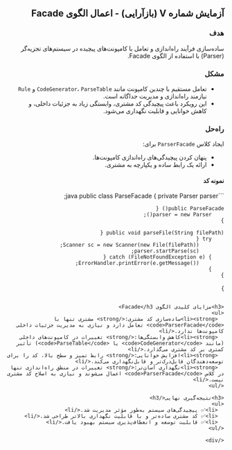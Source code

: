 <div dir="rtl">

<h2>آزمایش شماره V (بازآرایی) - اعمال الگوی Facade</h2>

<h3>هدف</h3>
<p>ساده‌سازی فرآیند راه‌اندازی و تعامل با کامپونت‌های پیچیده در سیستم‌های تجزیه‌گر (Parser) با استفاده از الگوی Facade.</p>

<h3>مشکل</h3>
<ul>
  <li>تعامل مستقیم با چندین کامپونت مانند <code>CodeGenerator</code>، <code>ParseTable</code> و <code>Rule</code> نیازمند راه‌اندازی و مدیریت جداگانه است.</li>
  <li>این رویکرد باعث پیچیدگی کد مشتری، وابستگی زیاد به جزئیات داخلی، و کاهش خوانایی و قابلیت نگهداری می‌شود.</li>
</ul>

<h3>راه‌حل</h3>
<p>ایجاد کلاس <code>ParserFacade</code> برای:</p>
<ul>
  <li>پنهان کردن پیچیدگی‌های راه‌اندازی کامپونت‌ها.</li>
  <li>ارائه یک رابط ساده و یکپارچه به مشتری.</li>
</ul>

<h4>نمونه کد</h4>
```java
public class ParseFacade {
    private Parser parser;

    public ParseFacade() {
        parser = new Parser();
    }

    public void parseFile(String filePath) {
        try {
            Scanner sc = new Scanner(new File(filePath));
            parser.startParse(sc);
        } catch (FileNotFoundException e) {
            ErrorHandler.printError(e.getMessage());
        }
    }
}
```

<h3>مزایای کلیدی الگوی Facade</h3>
<ul>
  <li><strong>ساده‌سازی کد مشتری:</strong> مشتری تنها با <code>ParserFacade</code> تعامل دارد و نیازی به مدیریت جزئیات داخلی کامپونت‌ها ندارد.</li>
  <li><strong>کاهش وابستگی‌ها:</strong> تغییرات در کامپونت‌های داخلی (مانند <code>CodeGenerator</code> یا <code>ParseTable</code>) تأثیر کمتری بر کد مشتری می‌گذارد.</li>
  <li><strong>افزایش خوانایی:</strong> رابط تمیز و سطح بالا، کد را برای توسعه‌دهندگان قابل‌درک‌تر و قابل‌نگهداری می‌کند.</li>
  <li><strong>نگهداری آسان‌تر:</strong> تغییرات در منطق راه‌اندازی تنها در کلاس <code>ParserFacade</code> اعمال می‌شوند و نیازی به اصلاح کد مشتری نیست.</li>
</ul>

<h3>نتیجه‌گیری نهایی</h3>
<ul>
  <li>✅ پیچیدگی‌های سیستم به‌طور مؤثر مدیریت شد.</li>
  <li>✅ کد مشتری ساده‌تر و با قابلیت نگهداری بالاتر طراحی شد.</li>
  <li>✅ قابلیت توسعه و انعطاف‌پذیری سیستم بهبود یافت.</li>
</ul>

</div>
